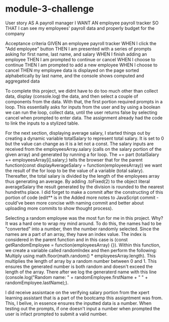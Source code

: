 # module-3-challenge

User story
AS A payroll manager
I WANT AN employee payroll tracker
SO THAT I can see my employees' payroll data and properly budget for the company

Acceptance criteria
GIVEN an employee payroll tracker
WHEN I click the "Add employee" button
THEN I am presented with a series of prompts asking for first name, last name, and salary
WHEN I finish adding an employee
THEN I am prompted to continue or cancel
WHEN I choose to continue
THEN I am prompted to add a new employee
WHEN I choose to cancel
THEN my employee data is displayed on the page sorted alphabetically by last name, and the console shows computed and aggregated data

To complete this project, we didnt have to do too much other than collect data, display (console.log) the data, and then select a couple of components from the data. With that, the first portion required prompts in a loop. This essentially asks for inputs from the user and by using a boolean we can run the loop, collect data, until the user returns false by selecting cancel when prompted to enter data. The assignment already had the code to link the inputs to a stylized table.

For the next section, displaying average salary, I started things out by creating a dynamic variable totalSalary to represent total salary. It is set to 0 but the value can change as it is a let not a const. The salary inputs are received from the employeesArray.salary (calls on the salary portion of the given array) and generated by running a for loop. The += part (totalSalary += employeesArray[i].salary;) tells the browser that for the parent function(const displayAverageSalary = function(employeesArray)) we want the result of the for loop to be the value of a variable (total salary). Thereafter, the total salary is divided by the length of the employees array thus generating an average. By adding .toFixed(2) to the object literal averageSalary the result generated by the division is rounded to the nearest hundreths place. I did forget to make a commit after the constructing of this portion of code (edit** is in the Added more notes to JavaScript commit - could've been more concise with naming commit and better about uploading more commits to show thought process). 

Selecting a random employee was the most fun for me in this project. Why? It was a hard one to wrap my mind around. To do this, the names had to be "converted" into a number, then the number randomly selected. Since the names are a part of an array, they have an index value. The index is considered in the parent function and in this case is (const getRandomEmployee = function(employeesArray) {}). Within this function, we create a variable called randomIndex and then perform the following: Multiply using math.floor(math.random() * employeesArray.length). This multiplies the length of array by a random number between 0 and 1. This ensures the generated number is both random and doesn't exceed the length of the array. There after we log the generaterd name with this line (console.log("Random name: " + randomEmployee.firstName + " " + randomEmployee.lastName);).

I did receive assisntace on the verifying salary portion from the xpert learning assistant that is a part of the bootcamp this assigntment was from. This, I belive, in essence ensures the inputted data is a number. When testing out the prompts, if one doesn't input a number when prompted the user is infact prompted to submit a valid number. 